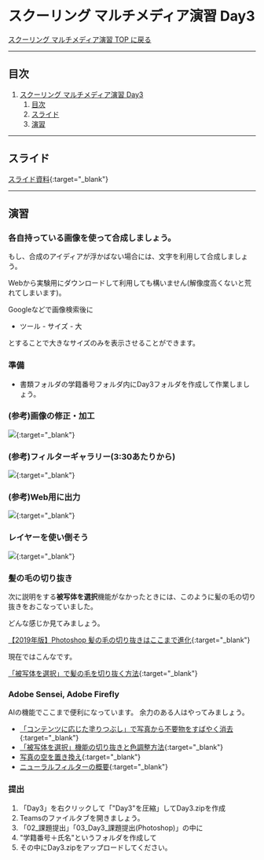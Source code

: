# スクーリング マルチメディア演習 Day3

[スクーリング マルチメディア演習 TOP に戻る](./index.md)

---

## 目次

1. [スクーリング マルチメディア演習 Day3](#スクーリング-マルチメディア演習-day3)
   1. [目次](#目次)
   2. [スライド](#スライド)
   3. [演習](#演習)

---

## スライド

[スライド資料](./SMS_day3slide.pdf){:target="_blank"}

---
## 演習
### 各自持っている画像を使って合成しましょう。

もし、合成のアイディアが浮かばない場合には、文字を利用して合成しましょう。

Webから実験用にダウンロードして利用しても構いません(解像度高くないと荒れてしまいます)。

Googleなどで画像検索後に
- ツール - サイズ - 大

とすることで大きなサイズのみを表示させることができます。

### 準備
- 書類フォルダの学籍番号フォルダ内にDay3フォルダを作成して作業しましょう。

### (参考)画像の修正・加工
[![](https://img.youtube.com/vi/BQm5IScf_nA/0.jpg)](https://www.youtube.com/watch?v=BQm5IScf_nA){:target="_blank"}

### (参考)フィルターギャラリー(3:30あたりから)
[![](https://img.youtube.com/vi/Ryr8RxNGizw/0.jpg)](https://www.youtube.com/watch?v=Ryr8RxNGizw){:target="_blank"}

### (参考)Web用に出力
[![](https://img.youtube.com/vi/SaBsZTTZSQM/0.jpg)](https://www.youtube.com/watch?v=SaBsZTTZSQM){:target="_blank"}

### レイヤーを使い倒そう
[![](https://img.youtube.com/vi/NUzHjXtVIUk/0.jpg)](https://www.youtube.com/watch?v=NUzHjXtVIUk){:target="_blank"}

### 髪の毛の切り抜き
次に説明をする**被写体を選択**機能がなかったときには、このように髪の毛の切り抜きをおこなっていました。

どんな感じか見てみましょう。

[【2019年版】Photoshop 髪の毛の切り抜きはここまで進化](https://design-trekker.jp/design/photoshop/photoshop-clipping-hair/){:target="_blank"}

現在ではこんなです。

[「被写体を選択」で髪の⽑を切り抜く方法](https://creativecloud.adobe.com/cc/learn/photoshop/web/jp-auto-select?locale=ja){:target="_blank"}


### Adobe Sensei, Adobe Firefly
AIの機能でここまで便利になっています。
余力のある人はやってみましょう。

- [「コンテンツに応じた塗りつぶし」で写真から不要物をすばやく消去](https://helpx.adobe.com/jp/photoshop/how-to/arima-content-aware-fill.html){:target="_blank"}
- [「被写体を選択」機能の切り抜きと色調整方法](https://creativecloud.adobe.com/cc/learn/photoshop/web/kakita-select-subject?locale=ja){:target="_blank"}
- [写真の空を置き換え](https://helpx.adobe.com/jp/photoshop/using/replace-sky.html){:target="_blank"}
- [ニューラルフィルターの概要](https://helpx.adobe.com/jp/photoshop/using/neural-filters.html){:target="_blank"}




### 提出
1. 「Day3」を右クリックして「"Day3"を圧縮」してDay3.zipを作成
2. Teamsのファイルタブを開きましょう。
3. 「02_課題提出」「03_Day3_課題提出(Photoshop)」の中に
4. "学籍番号＋氏名"というフォルダを作成して
5. その中にDay3.zipをアップロードしてください。

<!--
### おまけ
昨年からAIによる画像生成が非常に注目を集めています。
- [MidjourneyとStable Diffusionの違いを徹底解説！どちらがおすすめ？](https://bocek.co.jp/media/exercise/stable-diffusion/5012/)
- [Adobe AIを活用した最新機能が登場](https://www.adobe.com/jp/products/photoshop/generative-fill.html)
-->